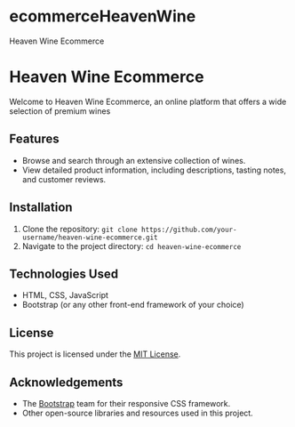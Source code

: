 # ecommerceHeavenWine
Heaven Wine Ecommerce
# Heaven Wine Ecommerce

Welcome to Heaven Wine Ecommerce, an online platform that offers a wide selection of premium wines

## Features

- Browse and search through an extensive collection of wines.
- View detailed product information, including descriptions, tasting notes, and customer reviews.

## Installation

1. Clone the repository: `git clone https://github.com/your-username/heaven-wine-ecommerce.git`
2. Navigate to the project directory: `cd heaven-wine-ecommerce`

## Technologies Used

- HTML, CSS, JavaScript
- Bootstrap (or any other front-end framework of your choice)

## License

This project is licensed under the [MIT License](https://opensource.org/licenses/MIT).

## Acknowledgements

- The [Bootstrap](https://getbootstrap.com/) team for their responsive CSS framework.
- Other open-source libraries and resources used in this project.
